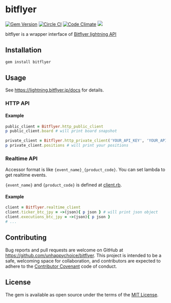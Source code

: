 # bitflyer
[![Gem Version](https://badge.fury.io/rb/bitflyer.svg)](https://badge.fury.io/rb/bitflyer)
[![Circle CI](https://circleci.com/gh/unhappychoice/bitflyer.svg?style=shield)](https://circleci.com/gh/unhappychoice/bitflyer)
[![Code Climate](https://codeclimate.com/github/unhappychoice/bitflyer/badges/gpa.svg)](https://codeclimate.com/github/unhappychoice/bitflyer)
![](http://ruby-gem-downloads-badge.herokuapp.com/bitflyer?type=total)

bitflyer is a wrapper interface of [Bitflyer lightning API](https://lightning.bitflyer.jp/docs)  

## Installation

```sh
gem install bitflyer
```

## Usage

See https://lightning.bitflyer.jp/docs for details.

### HTTP API

#### Example

```ruby 
public_client = Bitflyer.http_public_client
p public_client.board # will print board snapshot
 
private_client = Bitflyer.http_private_client('YOUR_API_KEY', 'YOUR_API_SECRET')
p private_client.positions # will print your positions
```

### Realtime API

Accessor format is like `{event_name}_{product_code}`.
You can set lambda to get realtime events.

`{event_name}` and `{product_code}` is defined at [client.rb](./lib/bitflyer/realtime/client.rb).

#### Example

```ruby
client = Bitflyer.realtime_client
client.ticker_btc_jpy = ->(json){ p json } # will print json object 
client.executions_btc_jpy = ->(json){ p json }
# ... 
```

## Contributing

Bug reports and pull requests are welcome on GitHub at https://github.com/unhappychoice/bitflyer. This project is intended to be a safe, welcoming space for collaboration, and contributors are expected to adhere to the [Contributor Covenant](http://contributor-covenant.org) code of conduct.


## License

The gem is available as open source under the terms of the [MIT License](http://opensource.org/licenses/MIT).

